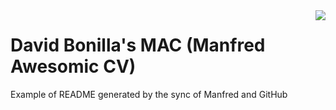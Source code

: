 <img src="icon.png" align="right" />

# David Bonilla's MAC (Manfred Awesomic CV)
Example of README generated by the sync of Manfred and GitHub
